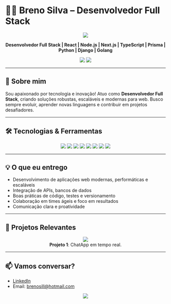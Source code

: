 # 👨‍💻 Breno Silva – Desenvolvedor Full Stack

<p align="center">
  <img src="https://capsule-render.vercel.app/api?type=waving&color=0:00c6ff,100:0072ff&height=120&section=header&text=Bem-vindo%20ao%20meu%20GitHub!&fontSize=28&fontAlign=50&fontColor=ffffff"/>
</p>

<p align="center">
  <b>Desenvolvedor Full Stack | React | Node.js | Next.js | TypeScript | Prisma | Python | Django | Golang</b>
</p>

<p align="center">
  <a href="https://www.linkedin.com/in/brenosilldev/" target="_blank"><img src="https://img.shields.io/badge/LinkedIn-0077B5?style=for-the-badge&logo=linkedin&logoColor=white"/></a>
  <a href="brenosill@hotmail.com"><img src="https://img.shields.io/badge/Email-D14836?style=for-the-badge&logo=gmail&logoColor=white"/></a>
</p>

---

## 👋 Sobre mim

Sou apaixonado por tecnologia e inovação! Atuo como **Desenvolvedor Full Stack**, criando soluções robustas, escaláveis e modernas para web. Busco sempre evoluir, aprender novas linguagens e contribuir em projetos desafiadores.

---

## 🛠️ Tecnologias & Ferramentas

<p align="center">
  <img src="https://img.shields.io/badge/React-20232A?style=for-the-badge&logo=react&logoColor=61DAFB"/>
  <img src="https://img.shields.io/badge/Node.js-43853D?style=for-the-badge&logo=node-dot-js&logoColor=white"/>
  <img src="https://img.shields.io/badge/Express-000000?style=for-the-badge&logo=express&logoColor=white"/>
  <img src="https://img.shields.io/badge/Prisma-2D3748?style=for-the-badge&logo=prisma&logoColor=white"/>
  <img src="https://img.shields.io/badge/Next.js-000000?style=for-the-badge&logo=nextdotjs&logoColor=white"/>
  <img src="https://img.shields.io/badge/TypeScript-007ACC?style=for-the-badge&logo=typescript&logoColor=white"/>
  <img src="https://img.shields.io/badge/Python-3776AB?style=for-the-badge&logo=python&logoColor=white"/>
  <img src="https://img.shields.io/badge/Go-00ADD8?style=for-the-badge&logo=go&logoColor=white"/>
</p>

---

## 💡 O que eu entrego

- Desenvolvimento de aplicações web modernas, performáticas e escaláveis
- Integração de APIs, bancos de dados
- Boas práticas de código, testes e versionamento
- Colaboração em times ágeis e foco em resultados
- Comunicação clara e proatividade

---

## 🚀 Projetos Relevantes

<p align="center">
  <a href="https://github.com/brenosilldev/chatapp-2" target="_blank"><img src="https://img.shields.io/badge/Projeto%201-MongoDB%20%7C%20Express%20%7C%20React-blue?style=for-the-badge"/></a>
  <br/>
  <b>Projeto 1</b>: ChatApp em tempo real.
</p>

<!-- <p align="center">
  <a href="https://github.com/brenosilldev/nome-do-projeto2" target="_blank"><img src="https://img.shields.io/badge/Projeto%202-React%20%7C%20Node.js%20%7C%20Express-green?style=for-the-badge"/></a>
  <br/>
  <b>Projeto 2</b>: Breve descrição do projeto, tecnologias utilizadas e objetivo principal.
</p>

<p align="center">
  <a href="https://github.com/brenosilldev/nome-do-projeto3" target="_blank"><img src="https://img.shields.io/badge/Projeto%203-Python%20%7C%20Golang-yellow?style=for-the-badge"/></a>
  <br/>
  <b>Projeto 3</b>: Breve descrição do projeto, tecnologias utilizadas e objetivo principal.
</p> -->

---

## 📫 Vamos conversar?

- [LinkedIn](https://www.linkedin.com/in/brenosilldev/)
- Email: brenosill@hotmail.com

<p align="center">
  <img src="https://capsule-render.vercel.app/api?type=waving&color=0:00c6ff,100:0072ff&height=100&section=footer"/>
</p>
